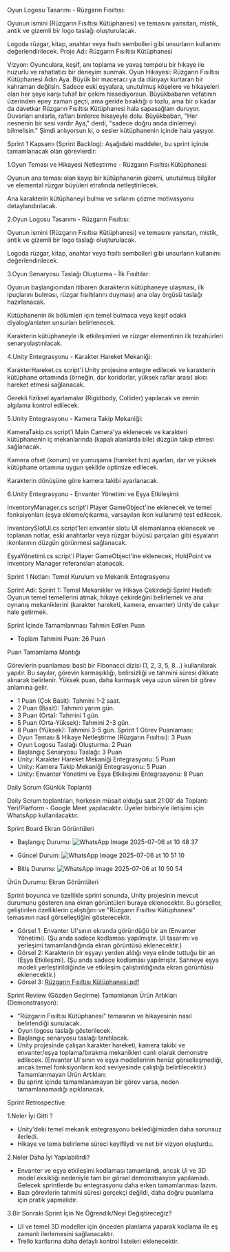 Oyun Logosu Tasarımı - Rüzgarın Fısıltısı:

Oyunun ismini (Rüzgarın Fısıltısı Kütüphanesi) ve temasını yansıtan, mistik, antik ve gizemli bir logo taslağı oluşturulacak.

Logoda rüzgar, kitap, anahtar veya fısıltı sembolleri gibi unsurların kullanımı değerlendirilecek.
Proje Adı: Rüzgarın Fısıltısı Kütüphanesi

Vizyon: Oyunculara, keşif, anı toplama ve yavaş tempolu bir hikaye ile huzurlu ve rahatlatıcı bir deneyim sunmak.
Oyun Hikayesi: Rüzgarın Fısıltısı Kütüphanesi
Adın Aya. Büyük bir maceracı ya da dünyayı kurtaran bir kahraman değilsin. Sadece eski eşyalara, unutulmuş köşelere ve hikayeleri olan her şeye karşı tuhaf bir çekim hissediyorsun. Büyükbabanın vefatının üzerinden epey zaman geçti, ama geride bıraktığı o tozlu, ama bir o kadar da davetkar Rüzgarın Fısıltısı Kütüphanesi hala sapasağlam duruyor. Duvarları anılarla, rafları binlerce hikayeyle dolu. Büyükbaban, "Her nesnenin bir sesi vardır Aya," derdi, "sadece doğru anda dinlemeyi bilmelisin." Şimdi anlıyorsun ki, o sesler kütüphanenin içinde hala yaşıyor.

Sprint 1 Kapsamı (Sprint Backlog):
Aşağıdaki maddeler, bu sprint içinde tamamlanacak olan görevlerdir:

1.Oyun Teması ve Hikayesi Netleştirme - Rüzgarın Fısıltısı Kütüphanesi:

Oyunun ana teması olan kayıp bir kütüphanenin gizemi, unutulmuş bilgiler ve elemental rüzgar büyüleri etrafında netleştirilecek.

Ana karakterin kütüphaneyi bulma ve sırlarını çözme motivasyonu detaylandırılacak.

2.Oyun Logosu Tasarımı - Rüzgarın Fısıltısı:

Oyunun ismini (Rüzgarın Fısıltısı Kütüphanesi) ve temasını yansıtan, mistik, antik ve gizemli bir logo taslağı oluşturulacak.

Logoda rüzgar, kitap, anahtar veya fısıltı sembolleri gibi unsurların kullanımı değerlendirilecek.

3.Oyun Senaryosu Taslağı Oluşturma - İlk Fısıltılar:

Oyunun başlangıcından itibaren (karakterin kütüphaneye ulaşması, ilk ipuçlarını bulması, rüzgar fısıltılarını duyması) ana olay örgüsü taslağı hazırlanacak.

Kütüphanenin ilk bölümleri için temel bulmaca veya keşif odaklı diyalog/anlatım unsurları belirlenecek.

Karakterin kütüphaneyle ilk etkileşimleri ve rüzgar elementinin ilk tezahürleri senaryolaştırılacak.

4.Unity Entegrasyonu - Karakter Hareket Mekaniği:

KarakterHareket.cs script'i Unity projesine entegre edilecek ve karakterin kütüphane ortamında (örneğin, dar koridorlar, yüksek raflar arası) akıcı hareket etmesi sağlanacak.

Gerekli fiziksel ayarlamalar (Rigidbody, Collider) yapılacak ve zemin algılama kontrol edilecek.

5.Unity Entegrasyonu - Kamera Takip Mekaniği:

KameraTakip.cs script'i Main Camera'ya eklenecek ve karakteri kütüphanenin iç mekanlarında (kapalı alanlarda bile) düzgün takip etmesi sağlanacak.

Kamera ofset (konum) ve yumuşama (hareket hızı) ayarları, dar ve yüksek kütüphane ortamına uygun şekilde optimize edilecek.

Karakterin dönüşüne göre kamera takibi ayarlanacak.

6.Unity Entegrasyonu - Envanter Yönetimi ve Eşya Etkileşimi:

InventoryManager.cs script'i Player GameObject'ine eklenecek ve temel fonksiyonları (eşya ekleme/çıkarma, varsayılan ikon kullanımı) test edilecek.

InventorySlotUI.cs script'leri envanter slotu UI elemanlarına eklenecek ve toplanan notlar, eski anahtarlar veya rüzgar büyüsü parçaları gibi eşyaların ikonlarının düzgün görünmesi sağlanacak.

EşyaYönetimi.cs script'i Player GameObject'ine eklenecek, HoldPoint ve Inventory Manager referansları atanacak.

Sprint 1 Notları: Temel Kurulum ve Mekanik Entegrasyonu

Sprint Adı: Sprint 1: Temel Mekanikler ve Hikaye Çekirdeği Sprint Hedefi: Oyunun temel temellerini atmak, hikaye çekirdeğini belirlemek ve ana oynanış mekaniklerini (karakter hareketi, kamera, envanter) Unity'de çalışır hale getirmek.

Sprint İçinde Tamamlanması Tahmin Edilen Puan

* Toplam Tahmini Puan: 26 Puan

Puan Tamamlama Mantığı

Görevlerin puanlaması basit bir Fibonacci dizisi (1, 2, 3, 5, 8...) kullanılarak yapılır. Bu sayılar, görevin karmaşıklığı, belirsizliği ve tahmini süresi dikkate alınarak belirlenir. Yüksek puan, daha karmaşık veya uzun süren bir görev anlamına gelir.
* 1 Puan (Çok Basit): Tahmini 1-2 saat.
* 2 Puan (Basit): Tahmini yarım gün.
* 3 Puan (Orta): Tahmini 1 gün.
* 5 Puan (Orta-Yüksek): Tahmini 2-3 gün.
* 8 Puan (Yüksek): Tahmini 3-5 gün.
Sprint 1 Görev Puanlaması:
* Oyun Teması & Hikaye Netleştirme (Rüzgarın Fısıltısı): 3 Puan
* Oyun Logosu Taslağı Oluşturma: 2 Puan
* Başlangıç Senaryosu Taslağı: 3 Puan
* Unity: Karakter Hareket Mekaniği Entegrasyonu: 5 Puan
* Unity: Kamera Takip Mekaniği Entegrasyonu: 5 Puan
* Unity: Envanter Yönetimi ve Eşya Etkileşimi Entegrasyonu: 8 Puan

Daily Scrum (Günlük Toplantı)

Daily Scrum toplantıları, herkesin müsait olduğu saat 21:00’ da Toplantı Yeri/Platform - Google Meet yapılacaktır.
Üyeler birbiriyle iletişimi için WhatsApp kullanılacaktır.

Sprint Board Ekran Görüntüleri

* Başlangıç Durumu: ![WhatsApp Image 2025-07-06 at 10 48 37](https://github.com/user-attachments/assets/6914d0f1-c783-4183-b32a-da1623eeb301)

* Güncel Durum: ![WhatsApp Image 2025-07-06 at 10 51 10](https://github.com/user-attachments/assets/1ac87fa4-cbeb-4269-ab02-382f1b1530a3)


* Bitiş Durumu: ![WhatsApp Image 2025-07-06 at 10 50 54](https://github.com/user-attachments/assets/4ddbd9c5-8057-4fdc-aef0-1fc89af4c186)



Ürün Durumu: Ekran Görüntüleri

Sprint boyunca ve özellikle sprint sonunda, Unity projesinin mevcut durumunu gösteren ana ekran görüntüleri buraya eklenecektir. Bu görseller, geliştirilen özelliklerin çalıştığını ve "Rüzgarın Fısıltısı Kütüphanesi" temasının nasıl görselleştiğini gösterecektir.

* Görsel 1: Envanter UI'sının ekranda göründüğü bir an (Envanter Yönetimi). (Şu anda sadece kodlaması yapılmıştır. UI tasarımı ve yerleşimi tamamlandığında ekran görüntüsü eklenecektir.)
* Görsel 2: Karakterin bir eşyayı yerden aldığı veya elinde tuttuğu bir an (Eşya Etkileşimi). (Şu anda sadece kodlaması yapılmıştır. Sahneye eşya modeli yerleştirildiğinde ve etkileşim çalıştırıldığında ekran görüntüsü eklenecektir.)
* Görsel 3: [Rüzgarın Fısıltısı Kütüphanesi.pdf](https://github.com/user-attachments/files/21087259/Ruzgarin.Fisiltisi.Kutuphanesi.pdf)


Sprint Review (Gözden Geçirme)
Tamamlanan Ürün Artıkları (Demonstrasyon):
* "Rüzgarın Fısıltısı Kütüphanesi" temasının ve hikayesinin nasıl belirlendiği sunulacak.
* Oyun logosu taslağı gösterilecek.
* Başlangıç senaryosu taslağı tanıtılacak.
* Unity projesinde çalışan karakter hareketi, kamera takibi ve envanter/eşya toplama/bırakma mekanikleri canlı olarak demonstre edilecek. (Envanter UI'sının ve eşya modellerinin henüz görselleşmediği, ancak temel fonksiyonların kod seviyesinde çalıştığı belirtilecektir.)
Tamamlanmayan Ürün Artıkları:
* Bu sprint içinde tamamlanamayan bir görev varsa, neden tamamlanamadığı açıklanacak.

Sprint Retrospective

1.Neler İyi Gitti ?
- Unity'deki temel mekanik entegrasyonu beklediğimizden daha sorunsuz ilerledi.
- Hikaye ve tema belirleme süreci keyifliydi ve net bir vizyon oluşturdu.

2.Neler Daha İyi Yapılabilirdi?
* Envanter ve eşya etkileşimi kodlaması tamamlandı, ancak UI ve 3D model eksikliği nedeniyle tam bir görsel demonstrasyon yapılamadı. Gelecek sprintlerde bu entegrasyonu daha erken tamamlanması lazım.
* Bazı görevlerin tahmini süresi gerçekçi değildi, daha doğru puanlama için pratik yapmalıdır.

3.Bir Sonraki Sprint İçin Ne Öğrendik/Neyi Değiştireceğiz?
* UI ve temel 3D modeller için önceden planlama yaparak kodlama ile eş zamanlı ilerlemesini sağlanacaktır.
* Trello kartlarına daha detaylı kontrol listeleri eklenecektir.




